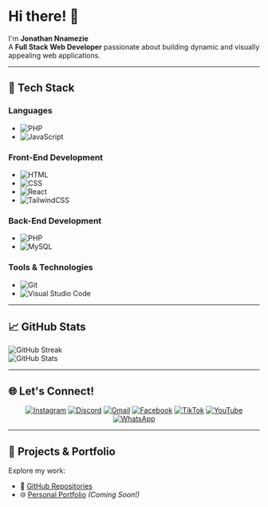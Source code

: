 # Hi there! 👋  
I'm **Jonathan Nnamezie**  
A **Full Stack Web Developer** passionate about building dynamic and visually appealing web applications.  

---

## 🚀 **Tech Stack**  
### **Languages**  
- ![PHP](https://img.shields.io/badge/PHP-777BB4?style=flat-square&logo=php&logoColor=white)  
- ![JavaScript](https://img.shields.io/badge/JavaScript-F7DF1E?style=flat-square&logo=javascript&logoColor=black)  

### **Front-End Development**  
- ![HTML](https://img.shields.io/badge/HTML5-E34F26?style=flat-square&logo=html5&logoColor=white)  
- ![CSS](https://img.shields.io/badge/CSS3-1572B6?style=flat-square&logo=css3&logoColor=white)  
- ![React](https://img.shields.io/badge/React-20232A?style=flat-square&logo=react&logoColor=61DAFB)  
- ![TailwindCSS](https://img.shields.io/badge/TailwindCSS-38B2AC?style=flat-square&logo=tailwind-css&logoColor=white)  

### **Back-End Development**  
- ![PHP](https://img.shields.io/badge/PHP-777BB4?style=flat-square&logo=php&logoColor=white)  
- ![MySQL](https://img.shields.io/badge/MySQL-4479A1?style=flat-square&logo=mysql&logoColor=white)  

### **Tools & Technologies**  
- ![Git](https://img.shields.io/badge/Git-F05032?style=flat-square&logo=git&logoColor=white)  
- ![Visual Studio Code](https://img.shields.io/badge/VS%20Code-007ACC?style=flat-square&logo=visual-studio-code&logoColor=white)  

---

## 📈 **GitHub Stats**  
![GitHub Streak](https://github-readme-streak-stats.herokuapp.com?user=JonathanNnamezie&theme=react&hide_border=true)  
![GitHub Stats](https://github-readme-stats.vercel.app/api?username=JonathanNnamezie&show_icons=true&theme=react&hide_border=true)  

---

## 🌐 **Let's Connect!**  

<p align="center">  
  <a href="https://www.instagram.com/joecode001?igsh=cjd4dXYzMTAxcmF3"><img src="https://img.shields.io/badge/Instagram-E1306C?style=for-the-badge&logo=instagram&logoColor=white" alt="Instagram"></a>  
  <a href="https://discord.com/invite/zwh3SVgk"><img src="https://img.shields.io/badge/Discord-7289DA?style=for-the-badge&logo=discord&logoColor=white" alt="Discord"></a>  
  <a href="mailto:jctech333@gmail.com"><img src="https://img.shields.io/badge/Gmail-D44638?style=for-the-badge&logo=gmail&logoColor=white" alt="Gmail"></a>  
  <a href="https://www.facebook.com/JoeCode001?mibextid=ZbWKwL"><img src="https://img.shields.io/badge/Facebook-1877F2?style=for-the-badge&logo=facebook&logoColor=white" alt="Facebook"></a>  
  <a href="https://www.tiktok.com/@joecode001?_t=8mcMGshMj0H&_r=1"><img src="https://img.shields.io/badge/TikTok-000000?style=for-the-badge&logo=tiktok&logoColor=white" alt="TikTok"></a>  
  <a href="https://youtube.com/@joecode001?si=UroXphbseKwgYoj_"><img src="https://img.shields.io/badge/YouTube-FF0000?style=for-the-badge&logo=youtube&logoColor=white" alt="YouTube"></a>  
  <a href="https://wa.me/message/3KQ22NAAHCSKE1"><img src="https://img.shields.io/badge/WhatsApp-25D366?style=for-the-badge&logo=whatsapp&logoColor=white" alt="WhatsApp"></a>  
</p>  

---

## 💼 **Projects & Portfolio**  
Explore my work:  
- 📂 [GitHub Repositories](https://github.com/JonathanNnamezie)  
- 🌐 [Personal Portfolio](#) *(Coming Soon!)*  
